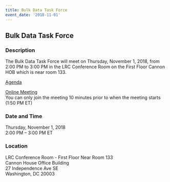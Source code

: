 ```yaml
---
title: Bulk Data Task Force
event_date: '2018-11-01'
---
```


## Bulk Data Task Force

### Description
The Bulk Data Task Force will meet on Thursday, November 1, 2018, from 2:00 PM to 3:00 PM in the LRC Conference Room on the First Floor Cannon HOB which is near room 133. 

[Agenda](https://usgpo.github.io/innovation/events/2018-11-01-BDTF-Agenda.pdf)

[Online Meeting](https://zoom.us/j/5511143304)   
You can only join the meeting 10 minutes prior to when the meeting starts (1:50 PM ET)

### Date and Time
Thursday, November 1, 2018  
2:00 PM – 3:00 PM ET

### Location
LRC Conference Room - First Floor Near Room 133  
Cannon House Office Building  
27 Independence Ave SE  
Washington, DC 20003  

